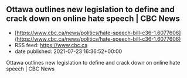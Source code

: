 ## Ottawa outlines new legislation to define and crack down on online hate speech | CBC News
 - [https://www.cbc.ca/news/politics/hate-speech-bill-c36-1.6077606](https://www.cbc.ca/news/politics/hate-speech-bill-c36-1.6077606)
 - RSS feed: https://www.cbc.ca
 - date published: 2021-07-23 16:36:52+00:00

Ottawa outlines new legislation to define and crack down on online hate speech | CBC News

